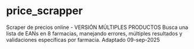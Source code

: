 # price_scrapper
Scraper de precios online - VERSIÓN MÚLTIPLES PRODUCTOS Busca una lista de EANs en 8 farmacias, manejando errores, múltiples resultados y validaciones específicas por farmacia. Adaptado 09-sep-2025
